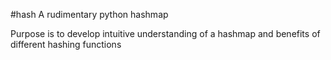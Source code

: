 #hash
A rudimentary python hashmap

Purpose is to develop intuitive understanding of a hashmap and benefits of different hashing functions
